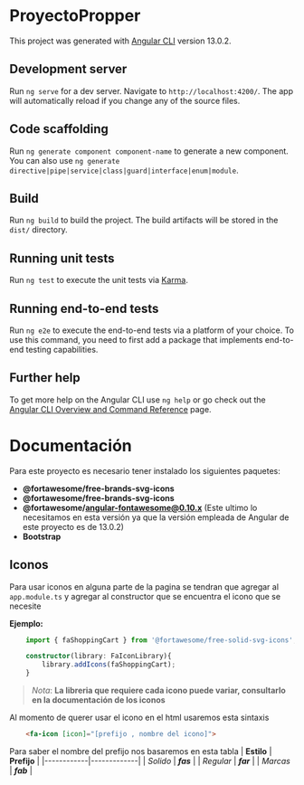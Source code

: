 # ProyectoPropper

This project was generated with [Angular CLI](https://github.com/angular/angular-cli) version 13.0.2.

## Development server

Run `ng serve` for a dev server. Navigate to `http://localhost:4200/`. The app will automatically reload if you change any of the source files.

## Code scaffolding

Run `ng generate component component-name` to generate a new component. You can also use `ng generate directive|pipe|service|class|guard|interface|enum|module`.

## Build

Run `ng build` to build the project. The build artifacts will be stored in the `dist/` directory.

## Running unit tests

Run `ng test` to execute the unit tests via [Karma](https://karma-runner.github.io).

## Running end-to-end tests

Run `ng e2e` to execute the end-to-end tests via a platform of your choice. To use this command, you need to first add a package that implements end-to-end testing capabilities.

## Further help

To get more help on the Angular CLI use `ng help` or go check out the [Angular CLI Overview and Command Reference](https://angular.io/cli) page.


# Documentación
Para este proyecto es necesario tener instalado los siguientes paquetes: 
* **@fortawesome/free-brands-svg-icons**
* **@fortawesome/free-brands-svg-icons**
* **@fortawesome/angular-fontawesome@0.10.x** (Este ultimo lo necesitamos en esta versión ya que la versión empleada de Angular de este proyecto es de 13.0.2)
* **Bootstrap**
## Iconos
Para usar iconos en alguna parte de la pagina se tendran que agregar al ``` app.module.ts``` y agregar al constructor que se encuentra el icono que se necesite

**Ejemplo:**
``` ts
    import { faShoppingCart } from '@fortawesome/free-solid-svg-icons';

    constructor(library: FaIconLibrary){
        library.addIcons(faShoppingCart);
    }
```
>_Nota_: **La libreria que requiere cada icono puede variar, consultarlo en la documentación de los iconos**

Al momento de querer usar el icono en el html usaremos esta sintaxis
``` html
    <fa-icon [icon]="[prefijo , nombre del icono]">
```
Para saber el nombre del prefijo nos basaremos en esta tabla
| **Estilo** | **Prefijo** |
|------------|-------------|
| _Solido_   | **_fas_**   |
| _Regular_  | **_far_**   |
| _Marcas_   | **_fab_**   |

